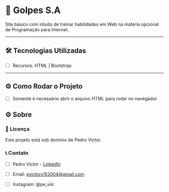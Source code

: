 # 📌 Golpes S.A

Site básico com intuito de treinar habilidades em Web na matéria opcional de Programação para Internet.

---

## 🛠️ Tecnologias Utilizadas

- [ ] Recursos: HTML | Bootstrap

---

## ⚙️ Como Rodar o Projeto

- [ ] Somente é necessário abrir o arquivo HTML para rodar no navegador.


## ⚙️ Sobre

### 📄 Licença

Este projeto está sob domínio de Pedro Victor.

### 📞 Contato

- [ ] Pedro Victor - [LinkedIn](https://www.linkedin.com/in/pedro-victor-8674b622a/)
- [ ] Email: pvictors152004@gmail.com
- [ ] Instagram: @pe_viic

